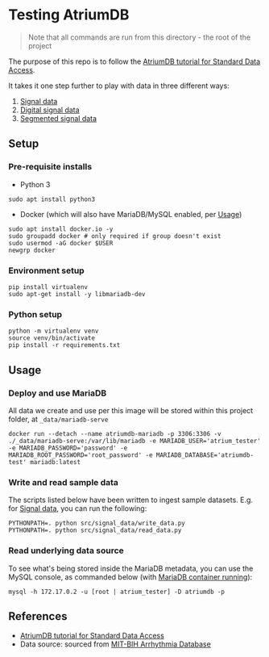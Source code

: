 # Testing AtriumDB

> Note that all commands are run from this directory - the root of the project

The purpose of this repo is to follow the [AtriumDB tutorial for Standard Data Access](https://docs.atriumdb.io/tutorial.html#standard-data-access).

It takes it one step further to play with data in three different ways:
1. [Signal data](./src/signal_data/)
2. [Digital signal data](./src/digital_signal_data/)
3. [Segmented signal data](./src/signals_by_segment/)

## Setup

### Pre-requisite installs
* Python 3
```
sudo apt install python3
```

* Docker (which will also have MariaDB/MySQL enabled, per [Usage](#usage))
```
sudo apt install docker.io -y
sudo groupadd docker # only required if group doesn't exist
sudo usermod -aG docker $USER
newgrp docker
```

### Environment setup
```
pip install virtualenv
sudo apt-get install -y libmariadb-dev
```

### Python setup
```
python -m virtualenv venv
source venv/bin/activate
pip install -r requirements.txt
```

## Usage

### Deploy and use MariaDB

All data we create and use per this image will be stored within this project folder, at `_data/mariadb-serve`

```
docker run --detach --name atriumdb-mariadb -p 3306:3306 -v ./_data/mariadb-serve:/var/lib/mariadb -e MARIADB_USER='atrium_tester' -e MARIADB_PASSWORD='password' -e MARIADB_ROOT_PASSWORD='root_password' -e MARIADB_DATABASE='atriumdb-test' mariadb:latest
```

### Write and read sample data

The scripts listed below have been written to ingest sample datasets. E.g. for [Signal data](./src/signal_data/), you can run the following:
```
PYTHONPATH=. python src/signal_data/write_data.py
PYTHONPATH=. python src/signal_data/read_data.py
```

### Read underlying data source

To see what's being stored inside the MariaDB metadata, you can use the MySQL console, as commanded below (with [MariaDB container running](#deploy-and-use-mariadb)):
```
mysql -h 172.17.0.2 -u [root | atrium_tester] -D atriumdb -p
```

## References

* [AtriumDB tutorial for Standard Data Access](https://docs.atriumdb.io/tutorial.html#standard-data-access)
* Data source: sourced from [MIT-BIH Arrhythmia Database](https://physionet.org/content/mitdb/1.0.0/)